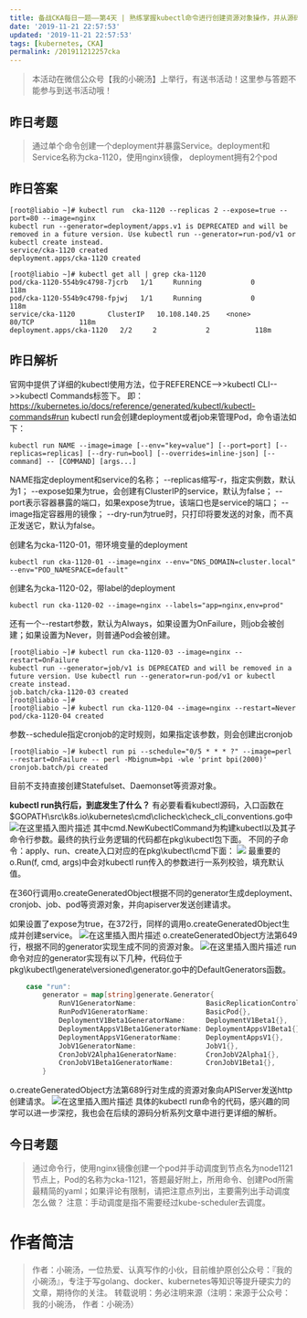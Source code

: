 ```yaml
---
title: 备战CKA每日一题——第4天 | 熟练掌握kubectl命令进行创建资源对象操作，并从源码进行解析
date: '2019-11-21 22:57:53'
updated: '2019-11-21 22:57:53'
tags: [kubernetes, CKA]
permalink: /201911212257cka
---
```

> 本活动在微信公众号【我的小碗汤】上举行，有送书活动！这里参与答题不能参与到送书活动哦！

## 昨日考题

> 通过单个命令创建一个deployment并暴露Service。deployment和Service名称为cka-1120，使用nginx镜像， deployment拥有2个pod


## 昨日答案
```shell
[root@liabio ~]# kubectl run  cka-1120 --replicas 2 --expose=true --port=80 --image=nginx
kubectl run --generator=deployment/apps.v1 is DEPRECATED and will be removed in a future version. Use kubectl run --generator=run-pod/v1 or kubectl create instead.
service/cka-1120 created
deployment.apps/cka-1120 created

[root@liabio ~]# kubectl get all | grep cka-1120
pod/cka-1120-554b9c4798-7jcrb   1/1     Running            0          118m
pod/cka-1120-554b9c4798-fpjwj   1/1     Running            0          118m
service/cka-1120        ClusterIP   10.108.140.25    <none>        80/TCP           118m
deployment.apps/cka-1120   2/2     2            2           118m
```

## 昨日解析
官网中提供了详细的kubectl使用方法，位于REFERENCE-->>kubectl CLI-->>kubectl Commands标签下。
即：
https://kubernetes.io/docs/reference/generated/kubectl/kubectl-commands#run
kubectl run会创建deployment或者job来管理Pod，命令语法如下：
```shell
kubectl run NAME --image=image [--env="key=value"] [--port=port] [--replicas=replicas] [--dry-run=bool] [--overrides=inline-json] [--command] -- [COMMAND] [args...]
```
NAME指定deployment和service的名称；
--replicas缩写-r，指定实例数，默认为1；
--expose如果为true，会创建有ClusterIP的service，默认为false；
--port表示容器暴露的端口，如果expose为true，该端口也是service的端口；
--image指定容器用的镜像；
--dry-run为true时，只打印将要发送的对象，而不真正发送它，默认为false。

创建名为cka-1120-01，带环境变量的deployment
```shell
kubectl run cka-1120-01 --image=nginx --env="DNS_DOMAIN=cluster.local" --env="POD_NAMESPACE=default"
```

创建名为cka-1120-02，带label的deployment
```shell
kubectl run cka-1120-02 --image=nginx --labels="app=nginx,env=prod"
```

还有一个--restart参数，默认为Always，如果设置为OnFailure，则job会被创建；如果设置为Never，则普通Pod会被创建。
```shell
[root@liabio ~]# kubectl run cka-1120-03 --image=nginx --restart=OnFailure
kubectl run --generator=job/v1 is DEPRECATED and will be removed in a future version. Use kubectl run --generator=run-pod/v1 or kubectl create instead.
job.batch/cka-1120-03 created
[root@liabio ~]# 
[root@liabio ~]# kubectl run cka-1120-04 --image=nginx --restart=Never
pod/cka-1120-04 created
```

参数--schedule指定cronjob的定时规则，如果指定该参数，则会创建出cronjob
```shell
[root@liabio ~]# kubectl run pi --schedule="0/5 * * * ?" --image=perl --restart=OnFailure -- perl -Mbignum=bpi -wle 'print bpi(2000)'
cronjob.batch/pi created
```

目前不支持直接创建Statefulset、Daemonset等资源对象。

**kubectl run执行后，到底发生了什么？**
有必要看看kubectl源码，入口函数在$GOPATH\src\k8s.io\kubernetes\cmd\clicheck\check_cli_conventions.go中
![在这里插入图片描述](https://img-blog.csdnimg.cn/20191120225914654.png?x-oss-process=image/watermark,type_ZmFuZ3poZW5naGVpdGk,shadow_10,text_aHR0cHM6Ly9saWFiaW8uYmxvZy5jc2RuLm5ldA==,size_16,color_FFFFFF,t_70)
其中cmd.NewKubectlCommand为构建kubectl以及其子命令行参数。最终的执行业务逻辑的代码都在pkg\kubectl包下面。
不同的子命令：apply、run、create入口对应的在pkg\kubectl\cmd下面：
![](https://img-blog.csdnimg.cn/20191120230328728.png?x-oss-process=image/watermark,type_ZmFuZ3poZW5naGVpdGk,shadow_10,text_aHR0cHM6Ly9saWFiaW8uYmxvZy5jc2RuLm5ldA==,size_16,color_FFFFFF,t_70)
最重要的o.Run(f, cmd, args)中会对kubectl run传入的参数进行一系列校验，填充默认值。

在360行调用o.createGeneratedObject根据不同的generator生成deployment、cronjob、job、pod等资源对象，并向apiserver发送创建请求。

如果设置了expose为true，在372行，同样的调用o.createGeneratedObject生成并创建service。
![在这里插入图片描述](https://img-blog.csdnimg.cn/2019112023064675.png?x-oss-process=image/watermark,type_ZmFuZ3poZW5naGVpdGk,shadow_10,text_aHR0cHM6Ly9saWFiaW8uYmxvZy5jc2RuLm5ldA==,size_16,color_FFFFFF,t_70)
o.createGeneratedObject方法第649行，根据不同的generator实现生成不同的资源对象。
![在这里插入图片描述](https://img-blog.csdnimg.cn/20191120231426352.png?x-oss-process=image/watermark,type_ZmFuZ3poZW5naGVpdGk,shadow_10,text_aHR0cHM6Ly9saWFiaW8uYmxvZy5jc2RuLm5ldA==,size_16,color_FFFFFF,t_70)
run命令对应的generator实现有以下几种，代码位于pkg\kubectl\generate\versioned\generator.go中的DefaultGenerators函数。
```go
	case "run":
		generator = map[string]generate.Generator{
			RunV1GeneratorName:                 BasicReplicationController{},
			RunPodV1GeneratorName:              BasicPod{},
			DeploymentV1Beta1GeneratorName:     DeploymentV1Beta1{},
			DeploymentAppsV1Beta1GeneratorName: DeploymentAppsV1Beta1{},
			DeploymentAppsV1GeneratorName:      DeploymentAppsV1{},
			JobV1GeneratorName:                 JobV1{},
			CronJobV2Alpha1GeneratorName:       CronJobV2Alpha1{},
			CronJobV1Beta1GeneratorName:        CronJobV1Beta1{},
		}
```


o.createGeneratedObject方法第689行对生成的资源对象向APIServer发送http创建请求。
![在这里插入图片描述](https://img-blog.csdnimg.cn/20191120231300336.png?x-oss-process=image/watermark,type_ZmFuZ3poZW5naGVpdGk,shadow_10,text_aHR0cHM6Ly9saWFiaW8uYmxvZy5jc2RuLm5ldA==,size_16,color_FFFFFF,t_70)
具体的kubectl run命令的代码，感兴趣的同学可以进一步深挖，我也会在后续的源码分析系列文章中进行更详细的解析。

## 今日考题
>  通过命令行，使用nginx镜像创建一个pod并手动调度到节点名为node1121节点上，Pod的名称为cka-1121，答题最好附上，所用命令、创建Pod所需最精简的yaml；如果评论有限制，请把注意点列出，主要需列出手动调度怎么做？
>  注意：手动调度是指不需要经过kube-scheduler去调度。

# 作者简洁 
> 作者：小碗汤，一位热爱、认真写作的小伙，目前维护原创公众号：『我的小碗汤』，专注于写golang、docker、kubernetes等知识等提升硬实力的文章，期待你的关注。 转载说明：务必注明来源（注明：来源于公众号：我的小碗汤， 作者：小碗汤）
